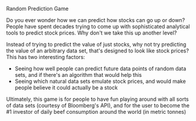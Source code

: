 Random Prediction Game

Do you ever wonder how we can predict how stocks can go up or down? People have spent decades trying to come up with sophisticated analytical tools to predict stock prices. Why don't we take this up another level? 

Instead of trying to predict the value of just stocks, why not try predicting the value of an arbitrary data set, that's designed to look like stock prices? This has two interesting factors:

- Seeing how well people can predict future data points of random data sets, and if there's an algorithm that would help this
- Seeing which natural data sets emulate stock prices, and would make people believe it could actually be a stock


Ultimately, this game is for people to have fun playing around with all sorts of data sets (courtesy of Bloomberg's API), and for the user to become the #1 investor of daily beef consumption around the world (in metric tonnes)
